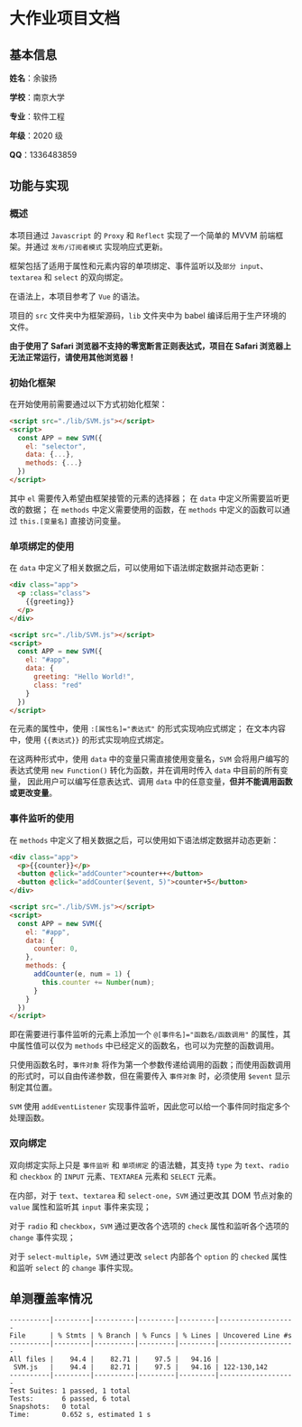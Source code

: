 # 大作业项目文档

## 基本信息
**姓名**：余骏扬

**学校**：南京大学

**专业**：软件工程

**年级**：2020 级

**QQ**：1336483859

## 功能与实现

### 概述
本项目通过 `Javascript` 的 `Proxy` 和 `Reflect` 实现了一个简单的 MVVM 前端框架。并通过 `发布/订阅者模式` 实现响应式更新。

框架包括了适用于属性和元素内容的单项绑定、事件监听以及`部分 input`、`textarea` 和 `select` 的双向绑定。

在语法上，本项目参考了 `Vue` 的语法。

项目的 `src` 文件夹中为框架源码，`lib` 文件夹中为 babel 编译后用于生产环境的文件。

**由于使用了 Safari 浏览器不支持的零宽断言正则表达式，项目在 Safari 浏览器上无法正常运行，请使用其他浏览器！**

### 初始化框架
在开始使用前需要通过以下方式初始化框架：
```html
<script src="./lib/SVM.js"></script>
<script>
  const APP = new SVM({
    el: "selector",
    data: {...},
    methods: {...}
  })
</script>
```
其中 `el` 需要传入希望由框架接管的元素的选择器；
在 `data` 中定义所需要监听更改的数据；
在 `methods` 中定义需要使用的函数，在 `methods` 中定义的函数可以通过 `this.[变量名]` 直接访问变量。

### 单项绑定的使用
在 `data` 中定义了相关数据之后，可以使用如下语法绑定数据并动态更新：
```html
<div class="app">
  <p :class="class">
    {{greeting}}
  </p>
</div>

<script src="./lib/SVM.js"></script>
<script>
  const APP = new SVM({
    el: "#app",
    data: {
      greeting: "Hello World!",
      class: "red"
    }
  })
</script>
```
在元素的属性中，使用 `:[属性名]="表达式"` 的形式实现响应式绑定；
在文本内容中，使用 `{{表达式}}` 的形式实现响应式绑定。

在这两种形式中，使用 `data` 中的变量只需直接使用变量名，`SVM` 会将用户编写的表达式使用 `new Function()` 转化为函数，并在调用时传入 `data` 中目前的所有变量，
因此用户可以编写任意表达式、调用 `data` 中的任意变量，**但并不能调用函数或更改变量**。

### 事件监听的使用
在 `methods` 中定义了相关数据之后，可以使用如下语法绑定数据并动态更新：
```html
<div class="app">
  <p>{{counter}}</p>
  <button @click="addCounter">counter++</button>
  <button @click="addCounter($event, 5)">counter+5</button>
</div>

<script src="./lib/SVM.js"></script>
<script>
  const APP = new SVM({
    el: "#app",
    data: {
      counter: 0,
    },
    methods: {
      addCounter(e, num = 1) {
        this.counter += Number(num);
      }
    }
  })
</script>
```
即在需要进行事件监听的元素上添加一个 `@[事件名]="函数名/函数调用"` 的属性，其中属性值可以仅为 `methods` 中已经定义的函数名，也可以为完整的函数调用。

只使用函数名时，`事件对象` 将作为第一个参数传递给调用的函数；而使用函数调用的形式时，可以自由传递参数，但在需要传入 `事件对象` 时，必须使用 `$event` 显示制定其位置。

`SVM` 使用 `addEventListener` 实现事件监听，因此您可以给一个事件同时指定多个处理函数。

### 双向绑定
双向绑定实际上只是 `事件监听` 和 `单项绑定` 的语法糖，其支持 `type` 为 `text`、`radio` 和 `checkbox` 的 `INPUT` 元素、`TEXTAREA` 元素和 `SELECT` 元素。

在内部，对于 `text`、`textarea` 和 `select-one`，`SVM` 通过更改其 DOM 节点对象的 `value` 属性和监听其 `input` 事件来实现；

对于 `radio` 和 `checkbox`，`SVM` 通过更改各个选项的 `check` 属性和监听各个选项的 `change` 事件实现；

对于 `select-multiple`，`SVM` 通过更改 `select` 内部各个 `option` 的 `checked` 属性和监听 `select` 的 `change` 事件实现。

## 单测覆盖率情况
```
----------|---------|----------|---------|---------|-------------------
File      | % Stmts | % Branch | % Funcs | % Lines | Uncovered Line #s 
----------|---------|----------|---------|---------|-------------------
All files |    94.4 |    82.71 |    97.5 |   94.16 |                   
 SVM.js   |    94.4 |    82.71 |    97.5 |   94.16 | 122-130,142       
----------|---------|----------|---------|---------|-------------------
Test Suites: 1 passed, 1 total
Tests:       6 passed, 6 total
Snapshots:   0 total
Time:        0.652 s, estimated 1 s
```